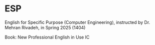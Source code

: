 # ESP
English for Specific Purpose (Computer Engineering), instructed by Dr. Mehran Rivadeh, in Spring 2025 (1404)

Book: New Professional English in Use IC
